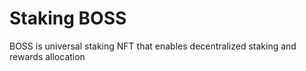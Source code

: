 # Staking BOSS
BOSS is universal staking NFT that enables decentralized staking and rewards allocation

